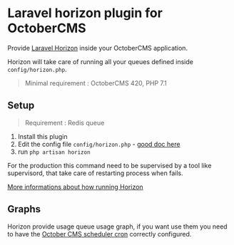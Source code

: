 Laravel horizon plugin for OctoberCMS
=
Provide [Laravel Horizon](https://horizon.laravel.com/) inside your OctoberCMS application.

Horizon will take care of running all your queues defined inside `config/horizon.php`. 

> Minimal requirement : OctoberCMS 420, PHP 7.1

## Setup
> Requirement : Redis queue

1. Install this plugin
2. Edit the config file `config/horizon.php` - [good doc here](https://divinglaravel.com/horizon/before-the-dive)
3. run `php artisan horizon`

For the production this command need to be supervised by a tool like supervisord, that take care of restarting process when fails.

[More informations about how running Horizon](https://laravel.com/docs/master/horizon#running-horizon)
## Graphs
Horizon provide usage queue usage graph, if you want use them you need to have the [October CMS scheduler cron](http://octobercms.com/docs/setup/installation#crontab-setup)  correctly configured.

